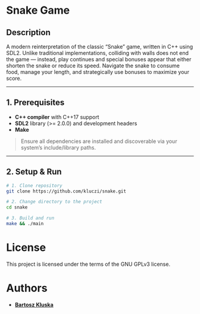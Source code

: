 # Snake Game

## Description

A modern reinterpretation of the classic “Snake” game, written in C++ using SDL2. Unlike traditional implementations, colliding with walls does not end the game — instead, play continues and special bonuses appear that either shorten the snake or reduce its speed. Navigate the snake to consume food, manage your length, and strategically use bonuses to maximize your score.

---

## 1. Prerequisites

-   **C++ compiler** with C++17 support
-   **SDL2** library (>= 2.0.0) and development headers
-   **Make**

> Ensure all dependencies are installed and discoverable via your system’s include/library paths.

---

## 2. Setup & Run

```bash
# 1. Clone repository
git clone https://github.com/kluczi/snake.git

# 2. Change directory to the project
cd snake

# 3. Build and run
make && ./main
```

# License

This project is licensed under the terms of the GNU GPLv3 license.

# Authors

-   **[Bartosz Kluska](github.com/kluczi)**

